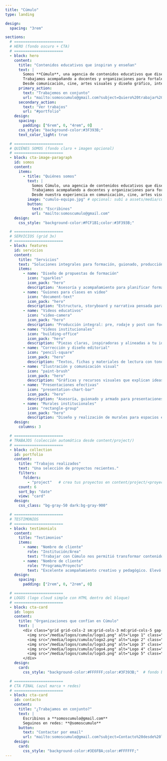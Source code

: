 ```yaml
---
title: "Cúmulo"
type: landing

design:
  spacing: "3rem"

sections:
  # ======================
  # HERO (fondo oscuro + CTA)
  # ======================
  - block: hero
    content:
      title: "Contenidos educativos que inspiran y enseñan"
      text: |
        Somos **Cúmulo**, una agencia de contenidos educativos que diseña y produce recursos para la enseñanza y el aprendizaje en diversos formatos y plataformas.
        Trabajamos acompañando a docentes y organizaciones para fortalecer sus propuestas de formación, seleccionar los formatos más adecuados, estructurar guiones para clases y crear materiales visuales, audiovisuales y escritos que enriquezcan sus iniciativas.
        Desde comunicación, cine, artes visuales y diseño gráfico, integramos disciplinas para **dar vida a proyectos educativos innovadores, creativos y accesibles**.
      primary_action:
        text: "Trabajemos en conjunto"
        url: "mailto:somoscumulo@gmail.com?subject=Quiero%20trabajar%20con%20C%C3%BAmulo"
      secondary_action:
        text: "Ver trabajos"
        url: "#portfolio"
    design:
      spacing:
        padding: ["6rem", 0, "4rem", 0]
      css_style: "background-color:#3F393B;"
      text_color_light: true

  # ======================
  # QUIÉNES SOMOS (fondo claro + imagen opcional)
  # ======================
  - block: cta-image-paragraph
    id: somos
    content:
      items:
        - title: "Quiénes somos"
          text: |
            Somos Cúmulo, una agencia de contenidos educativos que diseña y produce recursos para la enseñanza y el aprendizaje en diversos formatos y plataformas.
            Trabajamos acompañando a docentes y organizaciones para fortalecer sus propuestas de formación, seleccionar los formatos más adecuados para cada contenido, estructurar guiones para clases y crear materiales visuales, audiovisuales y escritos que enriquezcan sus iniciativas y las acerquen a sus estudiantes.
            Desde nuestra experiencia en comunicación, cine, artes visuales y diseño gráfico, ofrecemos un enfoque que integra diversas disciplinas para dar vida a proyectos educativos innovadores, creativos y accesibles.
          image: "cumulo-equipo.jpg" # opcional: subí a assets/media/cumulo-equipo.jpg
          button:
            text: "Escribinos"
            url: "mailto:somoscumulo@gmail.com"
    design:
      css_style: "background-color:#FCF1B1;color:#3F393B;"

  # ======================
  # SERVICIOS (grid 3x)
  # ======================
  - block: features
    id: servicios
    content:
      title: "Servicios"
      text: "Soluciones integrales para formación, guionado, producción audiovisual y diseño."
      items:
        - name: "Diseño de propuestas de formación"
          icon: "sparkles"
          icon_pack: "hero"
          description: "Asesoría y acompañamiento para planificar formaciones efectivas y medibles."
        - name: "Guiones para clases en video"
          icon: "document-text"
          icon_pack: "hero"
          description: "Estructura, storyboard y narrativa pensada para captar y mantener la atención."
        - name: "Videos educativos"
          icon: "video-camera"
          icon_pack: "hero"
          description: "Producción integral: pre, rodaje y post con foco pedagógico."
        - name: "Videos institucionales"
          icon: "building-office"
          icon_pack: "hero"
          description: "Piezas claras, inspiradoras y alineadas a tu identidad."
        - name: "Corrección y diseño editorial"
          icon: "pencil-square"
          icon_pack: "hero"
          description: "Textos, fichas y materiales de lectura con tono y diseño consistentes."
        - name: "Ilustración y comunicación visual"
          icon: "paint-brush"
          icon_pack: "hero"
          description: "Gráficas y recursos visuales que explican ideas complejas."
        - name: "Presentaciones efectivas"
          icon: "presentation-chart-bar"
          icon_pack: "hero"
          description: "Asesoría, guionado y armado para presentaciones memorables."
        - name: "Murales institucionales"
          icon: "rectangle-group"
          icon_pack: "hero"
          description: "Diseño y realización de murales para espacios educativos y culturales."
    design:
      columns: 3

  # ======================
  # TRABAJOS (colección automática desde content/project/)
  # ======================
  - block: collection
    id: portfolio
    content:
      title: "Trabajos realizados"
      text: "Una selección de proyectos recientes."
      filters:
        folders:
          - "project"   # crea tus proyectos en content/project/<proyecto>/_index.md
      count: 6
      sort_by: "date"
      view: "card"
    design:
      css_class: "bg-gray-50 dark:bg-gray-900"

  # ======================
  # TESTIMONIOS
  # ======================
  - block: testimonials
    content:
      title: "Testimonios"
      items:
        - name: "Nombre de cliente"
          role: "Institución/Área"
          text: "Trabajar con Cúmulo nos permitió transformar contenidos complejos en piezas claras y atractivas."
        - name: "Nombre de cliente"
          role: "Programa/Proyecto"
          text: "Excelente acompañamiento creativo y pedagógico. Elevó la calidad de nuestras propuestas."
    design:
      spacing:
        padding: ["2rem", 0, "2rem", 0]

  # ======================
  # LOGOS (logo cloud simple con HTML dentro del bloque)
  # ======================
  - block: cta-card
    id: logos
    content:
      title: "Organizaciones que confían en Cúmulo"
      text: |
        <div class="grid grid-cols-2 sm:grid-cols-3 md:grid-cols-5 gap-6 items-center justify-items-center">
          <img src="/media/logos/cumulo/logo1.png" alt="Logo 1" class="max-h-12 opacity-90" loading="lazy">
          <img src="/media/logos/cumulo/logo2.png" alt="Logo 2" class="max-h-12 opacity-90" loading="lazy">
          <img src="/media/logos/cumulo/logo3.png" alt="Logo 3" class="max-h-12 opacity-90" loading="lazy">
          <img src="/media/logos/cumulo/logo4.png" alt="Logo 4" class="max-h-12 opacity-90" loading="lazy">
          <img src="/media/logos/cumulo/logo5.png" alt="Logo 5" class="max-h-12 opacity-90" loading="lazy">
        </div>
    design:
      card:
        css_style: "background-color:#FFFFFF;color:#3F393B;"  # fondo blanco, texto legible

  # ======================
  # CTA FINAL (azul marca + redes)
  # ======================
  - block: cta-card
    id: contacto
    content:
      title: "¿Trabajamos en conjunto?"
      text: |
        Escribinos a **somoscumulo@gmail.com**  
        Seguinos en redes: **@somoscumulo**
      button:
        text: "Contactar por email"
        url: "mailto:somoscumulo@gmail.com?subject=Contacto%20desde%20la%20web"
    design:
      card:
        css_style: "background-color:#3E6FBA;color:#FFFFFF;"
---
```

